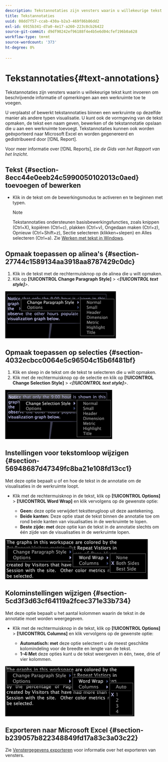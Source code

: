 ```yaml
---
description: Tekstannotaties zijn vensters waarin u willekeurige tekst kunt invoeren om beschrijvende informatie of opmerkingen aan een werkruimte toe te voegen.
title: Tekstannotaties
uuid: 08dd7f57-ccab-430a-b2a3-469f86b86dd2
exl-id: 6915b341-d7a0-4e17-a260-223c0cb26422
source-git-commit: d9df90242ef96188f4e4b5e6d04cfef196b0a628
workflow-type: tm+mt
source-wordcount: '373'
ht-degree: 0%

---
```


# Tekstannotaties{#text-annotations}

Tekstannotaties zijn vensters waarin u willekeurige tekst kunt invoeren om beschrijvende informatie of opmerkingen aan een werkruimte toe te voegen.

U verplaatst of bewerkt tekstannotaties binnen een werkruimte op dezelfde manier als andere typen visualisatie. U kunt ook de vormgeving van de tekst opmaken, de tekst een naam geven, bewerken of de tekstannotatie opslaan die u aan een werkruimte toevoegt. Tekstannotaties kunnen ook worden geëxporteerd naar Microsoft Excel en worden gegenereerd en gedistribueerd door [!DNL Report].

Voor meer informatie over [!DNL Reports], zie *de Gids van het Rapport van het Inzicht*.

## Tekst {#section-8ecc44e0eeb24c5990050102013c0aed} toevoegen of bewerken

* Klik in de tekst om de bewerkingsmodus te activeren en te beginnen met typen.

   >[!NOTE]
   >
   >Tekstannotaties ondersteunen basisbewerkingsfuncties, zoals knippen (Ctrl+X), kopiëren (Ctrl+c), plakken (Ctrl+v), Ongedaan maken (Ctrl+z), Opnieuw (Ctrl+Shift+z), Sectie selecteren (klikken+slepen) en Alles selecteren (Ctrl+a). Zie [Werken met tekst in Windows](../../../../home/c-get-started/c-wk-win-wksp/c-work-text-win.md#concept-f1222434bf954767808e94b955945c8d).

## Opmaak toepassen op alinea&#39;s {#section-27744c1589134aa3918aa8787429c0dc}

1. Klik in de tekst met de rechtermuisknop op de alinea die u wilt opmaken.
1. Klik op **[!UICONTROL Change Paragraph Style]** > *&lt;**[!UICONTROL text style]**>*.

![](assets/mnu_Text_Paragraph.png)

## Opmaak toepassen op selecties {#section-4032ecbcc0064e5c96504c15b6f481bf}

1. Klik en sleep in de tekst om de tekst te selecteren die u wilt opmaken.
1. Klik met de rechtermuisknop op de selectie en klik op **[!UICONTROL Change Selection Style]** > *&lt;**[!UICONTROL text style]**>*.

![](assets/mnu_Text_Selection.png)

## Instellingen voor tekstomloop wijzigen {#section-56948687d47349fc8ba21e108fd13cc1}

Met deze optie bepaalt u of en hoe de tekst in de annotatie om de visualisaties in de werkruimte loopt.

* Klik met de rechtermuisknop in de tekst, klik op **[!UICONTROL Options]** > **[!UICONTROL Word Wrap]** en klik vervolgens op de gewenste optie:

   * **Geen:** deze optie verwijdert tekstterugloop uit deze aantekening.
   * **Beide kanten:** Deze optie staat de tekst binnen de annotatie toe om rond beide kanten van visualisaties in de werkruimte te lopen.
   * **Beste zijde: met** deze optie kan de tekst in de annotatie slechts om één zijde van de visualisaties in de werkruimte lopen.

![](assets/mnu_Text_OptionsWrap.png)

## Kolominstellingen wijzigen {#section-5cd3f3d63cf64119a2fcec371e33b734}

Met deze optie bepaalt u het aantal kolommen waarin de tekst in de annotatie moet worden weergegeven.

* Klik met de rechtermuisknop in de tekst, klik op **[!UICONTROL Options]** > **[!UICONTROL Columns]** en klik vervolgens op de gewenste optie:

   * **Automatisch: met** deze optie selecteert u de meest geschikte kolomindeling voor de breedte en lengte van de tekst.
   * **1-4:Met** deze opties kunt u de tekst weergeven in één, twee, drie of vier kolommen.

![](assets/mnu_Text_OptionsColumns.png)

## Exporteren naar Microsoft Excel {#section-b239057b822348849fd17a83c3a03c22}

Zie [Venstergegevens exporteren](../../../../home/c-get-started/c-wk-win-wksp/c-exp-win-data.md#concept-8df61d64ed434cc5a499023c44197349) voor informatie over het exporteren van vensters.
